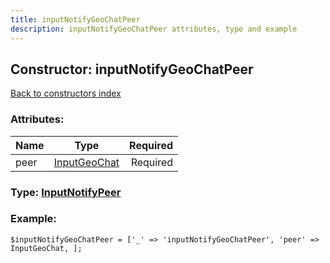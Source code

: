 ```yaml
---
title: inputNotifyGeoChatPeer
description: inputNotifyGeoChatPeer attributes, type and example
---
```

## Constructor: inputNotifyGeoChatPeer  
[Back to constructors index](index.md)



### Attributes:

| Name     |    Type       | Required |
|----------|:-------------:|---------:|
|peer|[InputGeoChat](../types/InputGeoChat.md) | Required|



### Type: [InputNotifyPeer](../types/InputNotifyPeer.md)


### Example:

```
$inputNotifyGeoChatPeer = ['_' => 'inputNotifyGeoChatPeer', 'peer' => InputGeoChat, ];
```  

